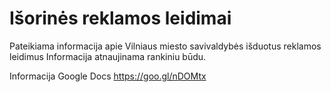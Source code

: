 # Išorinės reklamos leidimai

Pateikiama informacija apie Vilniaus miesto savivaldybės išduotus reklamos leidimus
Informacija atnaujinama rankiniu būdu.

Informacija Google Docs https://goo.gl/nDOMtx
